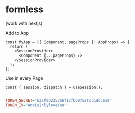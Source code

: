 # formless

(work with nextjs)

Add to App
``` tsx
const MyApp = ({ Component, pageProps }: AppProps) => {
  return (
    <SessionProvider>
      <Component {...pageProps} />
    </SessionProvider>
  );
};
```

Use in every Page

```tsx
const { session, dispatch } = useSession();
```


```ini

TOKEN_SECRET="b3af9d2352b6f1cfb69752fc31dbc619"
TOKEN_IV="anaisIrlyloveYou"

```
